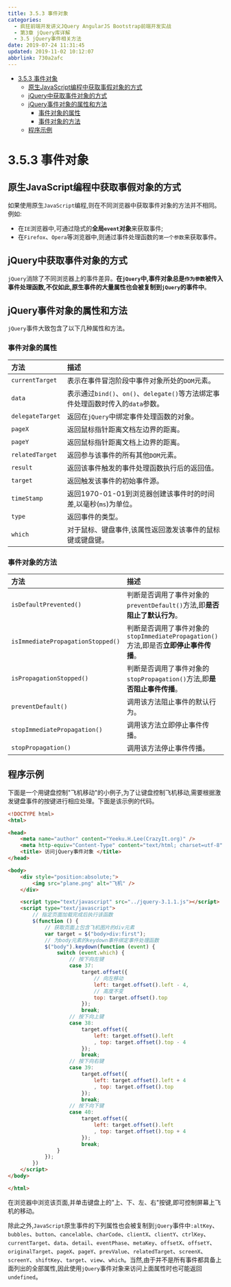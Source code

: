 ```yaml
---
title: 3.5.3 事件对象
categories: 
  - 疯狂前端开发讲义JQuery AngularJS Bootstrap前端开发实战
  - 第3章 jQuery库详解
  - 3.5 jQuery事件相关方法
date: 2019-07-24 11:31:45
updated: 2019-11-02 10:12:07
abbrlink: 730a2afc
---
```

<div id='my_toc'>

- [3.5.3 事件对象](/JavaReadingNotes/730a2afc/#3-5-3-事件对象)
    - [原生JavaScript编程中获取事假对象的方式](/JavaReadingNotes/730a2afc/#原生JavaScript编程中获取事假对象的方式)
    - [jQuery中获取事件对象的方式](/JavaReadingNotes/730a2afc/#jQuery中获取事件对象的方式)
    - [jQuery事件对象的属性和方法](/JavaReadingNotes/730a2afc/#jQuery事件对象的属性和方法)
        - [事件对象的属性](/JavaReadingNotes/730a2afc/#事件对象的属性)
        - [事件对象的方法](/JavaReadingNotes/730a2afc/#事件对象的方法)
    - [程序示例](/JavaReadingNotes/730a2afc/#程序示例)

</div>
<!--more-->
<script>if (navigator.platform.toLowerCase() == 'win32'){document.getElementById('my_toc').style.display = 'none';}</script>

<!--end-->
<!--SSTStart-->
# 3.5.3 事件对象 #
## 原生JavaScript编程中获取事假对象的方式 ##
如果使用原生`JavaScript`编程,则在不同浏览器中获取事件对象的方法并不相同。例如:
- 在`IE`浏览器中,可通过隐式的**全局`event`对象**来获取事件;
- 在`Firefox`、`Opera`等浏览器中,则通过事件处理函数的`第一个参数`来获取事件。

## jQuery中获取事件对象的方式 ##
`jQuery`消除了不同浏览器上的事件差异。**在`jQuery`中,事件对象总是`作为参数`被传入事件处理函数,不仅如此,原生事件的大量属性也会被复制到`jQuery`的事件中**。
## jQuery事件对象的属性和方法 ##
`jQuery`事件大致包含了以下几种属性和方法。
### 事件对象的属性 ###

|方法|描述|
|:---|:---|
|`currentTarget`|表示在事件冒泡阶段中事件对象所处的`DOM`元素。|
|`data`|表示通过`bind()`、`on()`、`delegate()`等方法绑定事件处理函数时传入的`data`参数。|
|`delegateTarget`|返回在`jQuery`中绑定事件处理函数的对象。|
|`pageX`|返回鼠标指针距离文档左边界的距离。|
|`pageY`|返回鼠标指针距离文档上边界的距离。|
|`relatedTarget`|返回参与该事件的所有其他`DOM`元素。|
|`result`|返回该事件触发的事件处理函数执行后的返回值。|
|`target`|返回触发该事件的初始事件源。|
|`timeStamp`|返回1970-01-01到浏览器创建该事件时的时间差,以毫秒(`ms`)为单位。|
|`type`|返回事件的类型。|
|`which`|对于鼠标、键盘事件,该属性返回激发该事件的鼠标键或键盘键。|
### 事件对象的方法 ###

|方法|描述|
|:---|:---|
|`isDefaultPrevented()`|判断是否调用了事件对象的`preventDefault()`方法,即**是否阻止了默认行为**。|
|`isImmediatePropagationStopped()`|判断是否调用了事件对象的`stopImmediatePropagation()`方法,即是否**立即停止事件传播**。|
|`isPropagationStopped()`|判断是否调用了事件对象的`stopPropagation()`方法,即**是否阻止事件传播**。|
|`preventDefault()`|调用该方法阻止事件的默认行为。|
|`stopImmediatePropagation()`|调用该方法立即停止事件传播。|
|`stopPropagation()`|调用该方法停止事件传播。|

<!--SSTStop-->
## 程序示例 ##
下面是一个用键盘控制"飞机移动"的小例子,为了让键盘控制飞机移动,需要根据激发键盘事件的按键进行相应处理。下面是该示例的代码。
```html
<!DOCTYPE html>
<html>

<head>
    <meta name="author" content="Yeeku.H.Lee(CrazyIt.org)" />
    <meta http-equiv="Content-Type" content="text/html; charset=utf-8" />
    <title> 访问jQuery事件对象 </title>
</head>

<body>
    <div style="position:absolute;">
        <img src="plane.png" alt="飞机" />
    </div>

    <script type="text/javascript" src="../jquery-3.1.1.js"></script>
    <script type="text/javascript">
        // 指定页面加载完成后执行该函数
        $(function () {
            // 获取页面上包含飞机图片的div元素
            var target = $("body>div:first");
            // 为body元素的keydown事件绑定事件处理函数
            $("body").keydown(function (event) {
                switch (event.which) {
                    // 按下向左键
                    case 37:
                        target.offset({
                            // 向左移动
                            left: target.offset().left - 4,
                            // 高度不变 
                            top: target.offset().top
                        });
                        break;
                    // 按下向上键
                    case 38:
                        target.offset({
                            left: target.offset().left
                            , top: target.offset().top - 4
                        });
                        break;
                    // 按下向右键
                    case 39:
                        target.offset({
                            left: target.offset().left + 4
                            , top: target.offset().top
                        });
                        break;
                    // 按下向下键
                    case 40:
                        target.offset({
                            left: target.offset().left
                            , top: target.offset().top + 4
                        });
                        break;
                }
            });
        })
    </script>
</body>

</html>
```
在浏览器中浏览该页面,并单击键盘上的"上、下、左、右"按键,即可控制屏幕上飞机的移动。

<!--SSTStart-->
除此之外,`JavaScript`原生事件的下列属性也会被复制到`jQuery`事件中`:altKey`、`bubbles`、`button`、`cancelable`、`charCode`、`clientX`、`clientY`、`ctrlKey`、`currentTarget`、`data`、`detail`、`eventPhase`、`metaKey`、`offsetX`、`offsetY`、`originalTarget`、`pageX`、`pageY`、`prevValue`、`relatedTarget`、`screenX`、`screenY`、`shiftKey`、`target`、`view`、`which`。当然,由于并不是所有事件都具备上面列出的全部属性,因此使用`jQuery`事件对象来访问上面属性时也可能返回`undefined`。
<!--SSTStop-->


